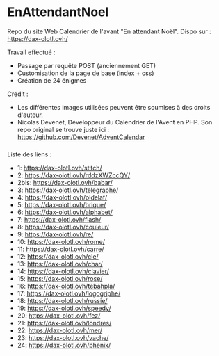 # EnAttendantNoel
Repo du site Web Calendrier de l'avant "En attendant Noël".
Dispo sur : https://dax-olotl.ovh/

Travail effectué :
 - Passage par requête POST (anciennement GET)
 - Customisation de la page de base (index + css)
 - Création de 24 énigmes


Credit :
 - Les différentes images utilisées peuvent être soumises à des droits d'auteur.
 - Nicolas Devenet, Développeur du Calendrier de l'Avent en PHP.
Son repo original se trouve juste ici : https://github.com/Devenet/AdventCalendar

###

Liste des liens :
 - 1: https://dax-olotl.ovh/stitch/
 - 2: https://dax-olotl.ovh/rddzXWZccQY/
 - 2bis: https://dax-olotl.ovh/babar/
 - 3: https://dax-olotl.ovh/telegraphe/
 - 4: https://dax-olotl.ovh/oldelaf/
 - 5: https://dax-olotl.ovh/brique/
 - 6: https://dax-olotl.ovh/alphabet/
 - 7: https://dax-olotl.ovh/flash/
 - 8: https://dax-olotl.ovh/couleur/
 - 9: https://dax-olotl.ovh/re/
 - 10: https://dax-olotl.ovh/rome/
 - 11: https://dax-olotl.ovh/carre/
 - 12: https://dax-olotl.ovh/cle/
 - 13: https://dax-olotl.ovh/char/
 - 14: https://dax-olotl.ovh/clavier/
 - 15: https://dax-olotl.ovh/rose/
 - 16: https://dax-olotl.ovh/tebahpla/
 - 17: https://dax-olotl.ovh/logogriphe/
 - 18: https://dax-olotl.ovh/russie/
 - 19: https://dax-olotl.ovh/speedy/
 - 20: https://dax-olotl.ovh/fez/
 - 21: https://dax-olotl.ovh/londres/
 - 22: https://dax-olotl.ovh/mer/
 - 23: https://dax-olotl.ovh/vache/
 - 24: https://dax-olotl.ovh/phenix/
